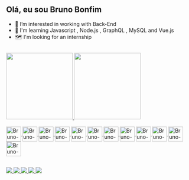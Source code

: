  ## Olá, eu sou Bruno Bonfim
 
 
- 👀 I’m interested  in working with Back-End
- 🌱 I'm learning Javascript , Node.js , GraphQL , MySQL and Vue.js
- 🗺️ I'm looking for an internship

<!---
![Anurag's GitHub stats](https://github-readme-stats.vercel.app/api?username=brunobonfim01&show_icons=true&theme=midnight-purple)


[![Top Langs](https://github-readme-stats.vercel.app/api/top-langs/?username=brunobonfim01&theme=midnight-purple&layout=compact)](https://github.com/brunobonfim01/github-readme-stats)
--->

##


<div>
  <a href="https://beacons.ai/brunobonfim01">
   
  <img height="180em" src="https://github-readme-stats.vercel.app/api?username=brunobonfim01&show_icons=true&theme=midnight-purple&include_all_comits=true&count_private=true"/>
  
   <img height="180em" src="https://github-readme-stats.vercel.app/api/top-langs/?username=brunobonfim01&layout=compact&langs_count=16&theme=midnight-purple"/>
</di

##
 
<div style="display: inline_block"><br>
   <img align="center"alt="Bruno-GraphQL" height="40" widht="50" src="https://cdn.jsdelivr.net/gh/devicons/devicon/icons/graphql/graphql-plain.svg" />
   <img align="center"alt="Bruno-JS" height="40" widht="50" src="https://cdn.jsdelivr.net/gh/devicons/devicon/icons/javascript/javascript-plain.svg" />
   <img align="center"alt="Bruno-Node.js" height="40" widht="50"  src="https://cdn.jsdelivr.net/gh/devicons/devicon/icons/nodejs/nodejs-original.svg" />
   <img align="center"alt="Bruno-TS" height="40" widht="50"  src="https://cdn.jsdelivr.net/gh/devicons/devicon/icons/typescript/typescript-plain.svg" />
   <img align="center"alt="Bruno-Vue.js" height="40" widht="50"  src="https://cdn.jsdelivr.net/gh/devicons/devicon/icons/vuejs/vuejs-original.svg" />
   <img align="center"alt="Bruno-NPM" height="40" widht="50"  src="https://cdn.jsdelivr.net/gh/devicons/devicon/icons/npm/npm-original-wordmark.svg" />
   <img align="center"alt="Bruno-MySQL" height="40" widht="50"  src="https://cdn.jsdelivr.net/gh/devicons/devicon/icons/mysql/mysql-plain.svg" />
   <img align="center"alt="Bruno-Cplusplus" height="40" widht="50"  src="https://cdn.jsdelivr.net/gh/devicons/devicon/icons/cplusplus/cplusplus-line.svg" />
   <img align="center"alt="Bruno-Git" height="40" widht="50" src="https://cdn.jsdelivr.net/gh/devicons/devicon/icons/git/git-original.svg" />
   <img align="center"alt="Bruno-HTML5" height="40" widht="50"  src="https://cdn.jsdelivr.net/gh/devicons/devicon/icons/html5/html5-plain.svg" />
   <img align="center"alt="Bruno-CSS3" height="40" widht="50"  src="https://cdn.jsdelivr.net/gh/devicons/devicon/icons/css3/css3-plain.svg" />
   <img align="center"alt="Bruno-VSCode" height="40" widht="50"  src="https://cdn.jsdelivr.net/gh/devicons/devicon/icons/vscode/vscode-original.svg" />
</div>

##

<div>
 <a href="https://www.linkedin.com/in/bruno-bonfim-773289195/" target="_blank"> <img src="https://img.shields.io/badge/LinkedIn-0077B5?style=for-the-badge&logo=linkedin&logoColor=white" target="_blank">   </a>
 <a href="https://github.com/brunobonfim01" target="_blank"> <img src="https://img.shields.io/badge/GitHub-100000?style=for-the-badge&logo=github&logoColor=white" target="_blank">   </a>
 <a href="Bruno Bonfim#4851" target="_blank"> <img src="https://img.shields.io/badge/Discord-7289DA?style=for-the-badge&logo=discord&logoColor=white" target="_blank">   </a>
 <a href="mailto:brunosilvat4b@gmail.com" target="_blank"> <img src="https://img.shields.io/badge/Gmail-D14836?style=for-the-badge&logo=gmail&logoColor=white" target="_blank">  </a>
 <a href="https://t.me/BrunoBonfim_eng" target="_blank"> <img src="https://img.shields.io/badge/Telegram-2CA5E0?style=for-the-badge&logo=telegram&logoColor=white" target="_blank">  </a>


</div>
<!---
 ![Snake animation](https://github.com/brunobonfim01/brunobonfim01/blob/output/github-contribuition-grid-snake.svg)
--->
